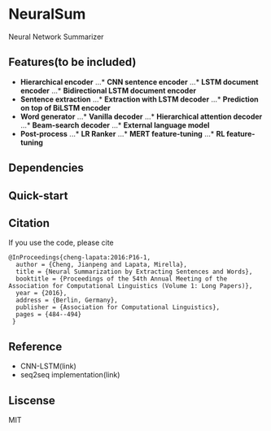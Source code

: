 # NeuralSum
Neural Network Summarizer

## Features(to be included)
* **Hierarchical encoder**
...* **CNN sentence encoder**
...* **LSTM document encoder**
...* **Bidirectional LSTM document encoder**
* **Sentence extraction**
...* **Extraction with LSTM decoder**
...* **Prediction on top of BiLSTM encoder**
* **Word generator**
...* **Vanilla decoder**
...* **Hierarchical attention decoder**
...* **Beam-search decoder**
...* **External language model**
* **Post-process**
...* **LR Ranker**
...* **MERT feature-tuning**
...* **RL feature-tuning**

## Dependencies

## Quick-start

## Citation
If you use the code, please cite
```
@InProceedings{cheng-lapata:2016:P16-1, 
  author = {Cheng, Jianpeng and Lapata, Mirella}, 
  title = {Neural Summarization by Extracting Sentences and Words}, 
  booktitle = {Proceedings of the 54th Annual Meeting of the Association for Computational Linguistics (Volume 1: Long Papers)}, 
  year = {2016}, 
  address = {Berlin, Germany}, 
  publisher = {Association for Computational Linguistics}, 
  pages = {484--494} 
 }
```
## Reference
* CNN-LSTM(link)
* seq2seq implementation(link)

## Liscense
MIT
